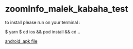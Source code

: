 # zoomInfo_malek_kabaha_test

to install please run on your terminal :

  $ yarn 
  $ cd ios && pod install && cd .. 

<a href='https://github.com/malekkbh/zoomInfo_malek_kabaha_test/raw/master/android/app/release/app-release.apk'>android .apk file  </a>
